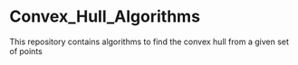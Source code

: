 # Convex_Hull_Algorithms
This repository contains algorithms to find the convex hull from a given set of points

